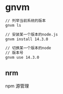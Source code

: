 # gnvm

```cmd
// 列举当前系统的版本
gnvm ls
```



```cmd
// 安装某一个版本的node.js
gnvm install 14.3.0
```



```cmd
// 切换某一个版本的node
// 版本号
gnvm use 14.3.0
```





## nrm

npm 源管理

